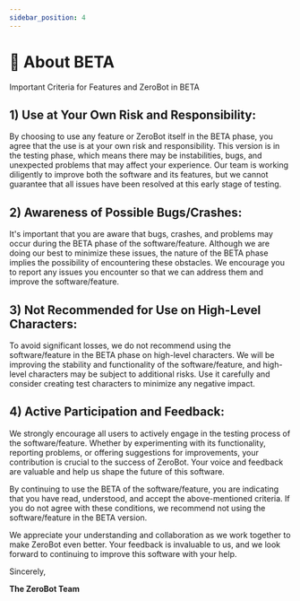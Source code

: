 ```yaml
---
sidebar_position: 4
---
```


# 💫 About BETA
Important Criteria for Features and ZeroBot in BETA

## 1) Use at Your Own Risk and Responsibility:

By choosing to use any feature or ZeroBot itself in the BETA phase, you agree that the use is at your own risk and responsibility. This version is in the testing phase, which means there may be instabilities, bugs, and unexpected problems that may affect your experience. Our team is working diligently to improve both the software and its features, but we cannot guarantee that all issues have been resolved at this early stage of testing.

## 2) Awareness of Possible Bugs/Crashes:

It's important that you are aware that bugs, crashes, and problems may occur during the BETA phase of the software/feature. Although we are doing our best to minimize these issues, the nature of the BETA phase implies the possibility of encountering these obstacles. We encourage you to report any issues you encounter so that we can address them and improve the software/feature.

## 3) Not Recommended for Use on High-Level Characters:

To avoid significant losses, we do not recommend using the software/feature in the BETA phase on high-level characters. We will be improving the stability and functionality of the software/feature, and high-level characters may be subject to additional risks. Use it carefully and consider creating test characters to minimize any negative impact.

## 4) Active Participation and Feedback:

We strongly encourage all users to actively engage in the testing process of the software/feature. Whether by experimenting with its functionality, reporting problems, or offering suggestions for improvements, your contribution is crucial to the success of ZeroBot. Your voice and feedback are valuable and help us shape the future of this software.

By continuing to use the BETA of the software/feature, you are indicating that you have read, understood, and accept the above-mentioned criteria. If you do not agree with these conditions, we recommend not using the software/feature in the BETA version.

We appreciate your understanding and collaboration as we work together to make ZeroBot even better. Your feedback is invaluable to us, and we look forward to continuing to improve this software with your help.

Sincerely,

**The ZeroBot Team**